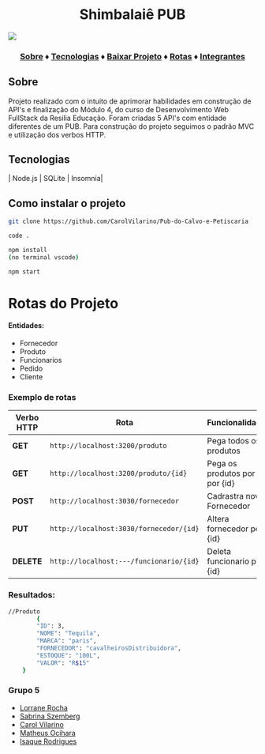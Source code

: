 
# <h1 align= center>  Shimbalaiê PUB

  <img src= "https://cdn.pixabay.com/photo/2013/11/12/01/29/bar-209148_1280.jpg">
</h1>

<h3 align= center>

[Sobre](#-Sobre) ♦
[Tecnologias](#tecnologias) ♦
[Baixar Projeto](#como-instalar-o-projeto) ♦
[Rotas](#rotas-do-projeto) ♦
[Integrantes](#grupo-5)

</h3>



##  Sobre 
Projeto realizado com o intuito de aprimorar habilidades em construção de API's e finalização do Módulo 4, do curso de Desenvolvimento Web FullStack da Resilia Educação. 
Foram criadas 5 API's com entidade diferentes de um PUB. Para construção do projeto seguimos o padrão MVC e utilização dos verbos HTTP. 



## Tecnologias


| Node.js | SQLite |  Insomnia|


## Como instalar o projeto
``` bash 
git clone https://github.com/CarolVilarino/Pub-do-Calvo-e-Petiscaria

code . 

npm install
(no terminal vscode)

npm start
```
# Rotas do Projeto 
#### Entidades:
- Fornecedor
- Produto
- Funcionarios
- Pedido
- Cliente
           
### Exemplo de rotas

| Verbo HTTP | Rota  | Funcionalidade |
| ---------- | ----- | -------------- |
| **GET** | `http://localhost:3200/produto` | Pega todos os produtos|
| **GET** | `http://localhost:3200/produto/{id}` | Pega os produtos por por {id} |
| **POST** | `http://localhost:3030/fornecedor` | Cadrastra novo Fornecedor |
| **PUT** | `http://localhost:3030/fornecedor/{id}` | Altera fornecedor  por {id} |
| **DELETE** | `http://localhost:---/funcionario/{id}` | Deleta funcionario por {id} |

### Resultados:

``` bash
//Produto
		{
		"ID": 3,
		"NOME": "Tequila",
		"MARCA": "paris",
		"FORNECEDOR": "cavalheirosDistribuidora",
		"ESTOQUE": "100L",
		"VALOR": "R$15"
	}

```



### Grupo 5

- [Lorrane Rocha](https://github.com/LorraneRochaS)
- [Sabrina Szemberg](https://github.com/SabrinaSzemberg)
- [Carol Vilarino](https://github.com/CarolVilarino)
- [Matheus Ocihara](https://github.com/mathocihara)
- [Isaque Rodrigues](https://github.com/isaquerodrigues00)



